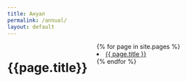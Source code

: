 ```yaml
---
title: Ануал
permalink: /annual/
layout: default
---
```


<div class="block-1">
    <div class="container ">
      <div class="row">
        <div class="twelve columns">
          <h1 class="describe-title">{{page.title}}</h1>
			<div class="posts ">
          		{% for page in site.pages %}  
          			<li>
            			<a class="page-link" href="{{ page.url | prepend: site.baseurl }}">{{ page.title }}</a>
          			</li>
				{% endfor %}
    		</div>
		</div>
	</div>
</div>
